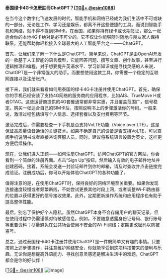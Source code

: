 **泰国绿卡4G卡怎麽註冊ChatGPT？[[TG💪+ @esim1088](https://t.me/s/esim1088)]**

在当今这个数字化飞速发展的时代，智能手机和网络已经成为我们生活中不可或缺的一部分。无论是工作、学习还是娱乐，都离不开这些便捷的工具。而说到智能手机和网络，就不得不提到SIM卡。在泰国，如果你持有绿卡或长期签证，那么一张适合你的本地4G卡绝对是必不可少的。它不仅让你能够随时随地与朋友家人保持联系，还能帮助你轻松接入全球最大的人工智能平台之一——ChatGPT。

首先，让我们来了解一下什么是ChatGPT。简单来说，ChatGPT是由OpenAI开发的一款基于人工智能的语言模型，它能回答问题、撰写文章、创作故事，甚至进行逻辑推理和编程。对于想要提升英语水平、学习新知识或是寻找灵感的人来说，ChatGPT是一个非常强大的助手。而要想使用这款工具，你需要一个稳定的互联网连接以及注册账户。

接下来，我们就来看看如何用泰国的绿卡4G卡注册并使用ChatGPT。首先，确保你的手机已经安装了支持4G网络的服务商的应用程序，比如AIS、TrueMove H或者DTAC。这些运营商提供的4G套餐通常都非常实惠，并且覆盖范围广，信号稳定。购买一张适合自己的SIM卡后，按照说明书上的步骤激活你的号码。一般来说，激活过程包括填写个人信息、选择套餐以及支付费用等环节。

激活完成后，你需要检查一下手机是否支持VoLTE功能（Voice over LTE）。这是保证高质量语音通话的关键技术。如果不确定自己的设备是否支持VoLTE，可以查阅手机说明书或者直接咨询客服人员。同时，建议将系统语言设置为英文，这样更方便后续操作。

现在，让我们进入正题——如何注册ChatGPT。访问ChatGPT的官方网站，你会看到一个简单的注册界面。点击“Sign Up”按钮，然后输入有效的电子邮件地址并创建密码。接着，系统会发送一封验证邮件到你的邮箱，请及时查收并点击链接完成验证。注册成功后，你可以开始体验ChatGPT的各种功能了。

值得注意的是，在使用ChatGPT时，保持良好的网络环境至关重要。如果你发现连接速度较慢或者频繁断线，不妨尝试更换其他时段上网，或者调整Wi-Fi路由器的位置以获得更好的信号接收效果。此外，定期更新操作系统和应用程序也有助于提高整体性能。

最后，别忘了保护好个人隐私。虽然ChatGPT本身不会存储用户的聊天记录，但在使用过程中仍需谨慎对待敏感信息。例如，不要随意透露身份证号码、银行账号等重要资料；尽量避免在公共场合使用不安全的Wi-Fi网络；定期更改密码以防被盗号。

总之，通过泰国绿卡4G卡注册并使用ChatGPT是一件既简单又有趣的事情。只要按照上述步骤操作，并注意维护网络安全，你就能享受到这项科技带来的便利与乐趣。无论你是想提高外语能力、寻找创意灵感还是解决生活中的难题，ChatGPT都会是你的好伙伴！

[[TG💪+ @esim1088](https://t.me/s/esim1088) ![Image](https://i.postimg.cc/4NQfJmqS/Snipaste-2025-05-13-00-14-12.png)]